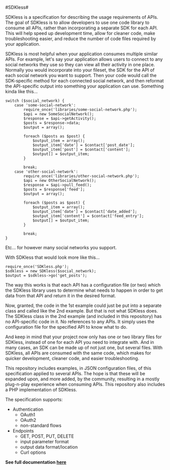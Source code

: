 #SDKless#

SDKless is a specification for describing the usage requirements of APIs. The goal of SDKless is to allow developers to use one code library to consume all APIs, rather than incorporating a separate SDK for each API. This will help speed up development time, allow for cleaner code, make troubleshooting easier, and reduce the number of code files required by your application.

SDKless is most helpful when your application consumes multiple similar APIs. For example, let's say your application allows users to connect to any social networks they use so they can view all their activity in one place. Normally you would incorporate into your fileset, the SDK for the API of each social network you want to support. Then your code would call the SDK-specific method for each connected social network, and then reformat the API-specific output into something your application can use. Something kinda like this...

    switch ($social_network) {
		case 'some-social-network':
			require_once('libraries/some-social-network.php');
			$api = new SomeSocialNetwork();
			$response = $api->getActivity();
			$posts = $response->data;
			$output = array();
			
			foreach ($posts as $post) {
				$output_item = array();
				$output_item['date'] = $contact['post_date'];
				$output_item['post'] = $contact['content']; 
				$output[] = $output_item;
			}
			
			break;
		case 'other-social-network':
			require_once('libraries/other-social-network.php');
			$api = new OtherSocialNetwork();
			$response = $api->pull_feed();
			$posts = $response['feed'];
			$output = array();
			
			foreach ($posts as $post) {
				$output_item = array();
				$output_item['date'] = $contact['date_added'];
				$output_item['content'] = $contact['feed_entry']; 
				$output[] = $output_item;
			}
			
			break;
	}

Etc... for however many social networks you support.

With SDKless that would look more like this...

    require_once('SDKless.php');
    $sdkless = new SDKless($social_network);
    $output = $sdkless->go('get_posts');
    
The way this works is that each API has a configuration file (or two) which the SDKless library uses to determine what needs to happen in order to get data from that API and return it in the desired format.

Now, granted, the code in the 1st example could just be put into a separate class and called like the 2nd example. But that is not what SDKless does. The SDKless class in the 2nd example (and included in this repository) has no API-specific code in it. No references to any APIs. It simply uses the configuration file for the specified API to know what to do.

And keep in mind that your project now only has one or two library files for SDKless, instead of one for each API you need to integrate with. And in many cases, an SDK can be made up of not just one, but several files. With SDKless, all APIs are consumed with the same code, which makes for quicker development, cleaner code, and easier troubleshooting.

This repository includes examples, in JSON configuration files, of this specification applied to several APIs. The hope is that these will be expanded upon, and more added, by the community, resulting in a mostly plug-n-play experience when consuming APIs. This repository also includes a PHP implementation of SDKless.

The specification supports:

 - Authentication
	 - OAuth1
	 - OAuth2
	 - non-standard flows
 - Endpoints
	 - GET, POST, PUT, DELETE
	 - input parameter format
	 - output data format/location
	 - Curl options

<b>See full documentation <a href="http://good-plus-geek.github.io/SDKless" target="_blank">here</a></b>
